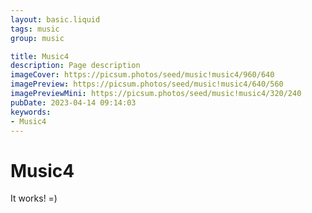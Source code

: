 ```yaml
---
layout: basic.liquid
tags: music
group: music

title: Music4
description: Page description
imageCover: https://picsum.photos/seed/music!music4/960/640
imagePreview: https://picsum.photos/seed/music!music4/640/560
imagePreviewMini: https://picsum.photos/seed/music!music4/320/240
pubDate: 2023-04-14 09:14:03
keywords:
- Music4
---
```


# Music4

It works! =)

